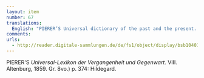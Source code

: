```yaml
---
layout: item
number: 67
translations:
  English: "PIERER’S Universal dictionary of the past and the present. VIII. Altenburg, 1859. Gr. 8vo.) p. 374: Hildegard. [Trans. J. Bock]"
comments:
urls:
  - http://reader.digitale-sammlungen.de/de/fs1/object/display/bsb10401911_00001.html
---
```


PIERER'S <em>Universal-Lexikon der Vergangenheit und Gegenwart</em>. VIII. Altenburg, 1859. Gr. 8vo.) p. 374: Hildegard. 
